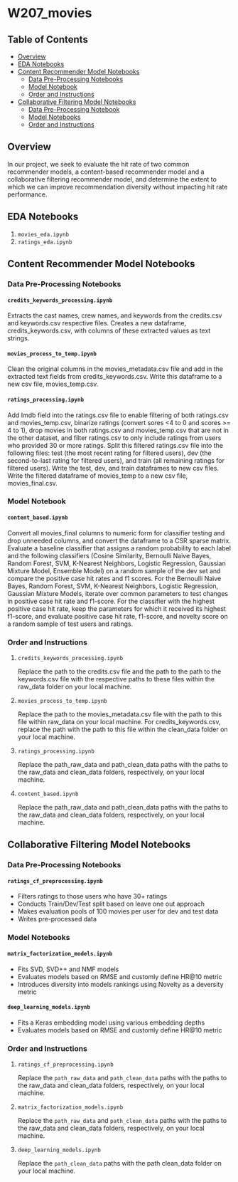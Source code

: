 # W207_movies

## Table of Contents  
- [Overview](#overview)  
- [EDA Notebooks](#eda)
- [Content Recommender Model Notebooks](#content-recommender-model-notebooks)
    - [Data Pre-Processing Notebooks](#content-processing-notebooks)
    - [Model Notebook](#content-model-notebook)
    - [Order and Instructions](#content-notebook-order)
- [Collaborative Filtering Model Notebooks](#collaborative-filtering-model-notebooks)
    - [Data Pre-Processing Notebook](#collaborative-processing-notebook)
    - [Model Notebooks](#collaborative-model-notebooks)
    - [Order and Instructions](#collaborative-notebook-order)

## Overview <a name="overview"></a>
In our project, we seek to evaluate the hit rate of two common recommender models, a content-based recommender model and a collaborative filtering recommender model, and determine the extent to which we can improve recommendation diversity without impacting hit rate performance.

## EDA Notebooks <a name="eda"></a>
1. `movies_eda.ipynb`
2. `ratings_eda.ipynb`

## Content Recommender Model Notebooks <a name="content-recommender-model-notebooks"></a>
### Data Pre-Processing Notebooks <a name="content-processing-notebooks"></a>
#### `credits_keywords_processing.ipynb`

Extracts the cast names, crew names, and keywords from the credits.csv and keywords.csv respective files. Creates a new dataframe, credits_keywords.csv, with columns of these extracted values as text strings.

#### `movies_process_to_temp.ipynb`

Clean the original columns in the movies_metadata.csv file and add in the extracted text fields from credits_keywords.csv. Write this dataframe to a new csv file, movies_temp.csv.

#### `ratings_processing.ipynb`

Add Imdb field into the ratings.csv file to enable filtering of both ratings.csv and movies_temp.csv, binarize ratings (convert sores <4 to 0 and scores >= 4 to 1), drop movies in both ratings.csv and movies_temp.csv that are not in the other dataset, and filter ratings.csv to only include ratings from users who provided 30 or more ratings. Split this filtered ratings.csv file into the following files: test (the  most recent rating for filtered users), dev (the second-to-last rating for filtered users), and train (all remaining ratings for filtered users). Write the test, dev, and train dataframes to new csv files. Write the filtered dataframe of movies_temp to a new csv file, movies_final.csv.

### Model Notebook <a name="content-model-notebook"></a>
#### `content_based.ipynb`

Convert all movies_final columns to numeric form for classifier testing and drop unneeded columns, and convert the dataframe to a CSR sparse matrix. Evaluate a baseline classifier that assigns a random probability to each label and the following classifiers (Cosine Similarity, Bernoulli Naive Bayes, Random Forest, SVM, K-Nearest Neighbors, Logistic Regression, Gaussian Mixture Model, Ensemble Model) on a random sample of the dev set and compare the positive case hit rates and f1 scores. For the Bernoulli Naive Bayes, Random Forest, SVM, K-Nearest Neighbors, Logistic Regression, Gaussian Mixture Models, iterate over common parameters to test changes in positive case hit rate and f1-score. For the classifier with the highest positive case hit rate, keep the parameters for which it received its highest f1-score, and evaluate positive case hit rate, f1-score, and novelty score on a random sample of test users and ratings.

### Order and Instructions <a name="#content-notebook-order"></a>

1. `credits_keywords_processing.ipynb`

   Replace the path to the credits.csv file and the path to the path to the keywords.csv file with the respective paths to these files   within the raw_data folder on your local machine.
   
2. `movies_process_to_temp.ipynb`

   Replace the path to the movies_metadata.csv file with the path to this file within raw_data on your local machine. For credits_keywords.csv, replace the path with the path to this file within the clean_data folder on your local machine.
   
3. `ratings_processing.ipynb`

   Replace the path_raw_data and path_clean_data paths with the paths to the raw_data and clean_data folders, respectively, on your local machine.
   
4. `content_based.ipynb`
   
   Replace the path_raw_data and path_clean_data paths with the paths to the raw_data and clean_data folders, respectively, on your local machine.


## Collaborative Filtering Model Notebooks <a name="collaborative-filtering-model-notebooks"></a>

### Data Pre-Processing Notebooks <a name="collaborative-processing-notebook"></a>
#### `ratings_cf_preprocessing.ipynb`
- Filters ratings to those users who have 30+ ratings
- Conducts Train/Dev/Test split based on leave one out approach 
- Makes evaluation pools of 100 movies per user for dev and test data
- Writes pre-processed data 

### Model Notebooks <a name="collaborative-model-notebooks"></a>
#### `matrix_factorization_models.ipynb`
- Fits SVD, SVD++ and NMF models
- Evaluates models based on RMSE and customly define HR@10 metric
- Introduces diversity into models rankings using Novelty as a deversity metric

#### `deep_learning_models.ipynb`
- Fits a Keras embedding model using various embedding depths
- Evaluates models based on RMSE and customly define HR@10 metric

### Order and Instructions <a name="#collaborative-notebook-order"></a>

1. `ratings_cf_preprocessing.ipynb`

   Replace the `path_raw_data` and `path_clean_data` paths with the paths to the raw_data and clean_data folders, respectively, on your local machine.
   
2. `matrix_factorization_models.ipynb`
   
   Replace the `path_raw_data` and `path_clean_data` paths with the paths to the raw_data and clean_data folders, respectively, on your local machine.

3. `deep_learning_models.ipynb`
   
   Replace the `path_clean_data` paths with the path clean_data folder on your local machine.
